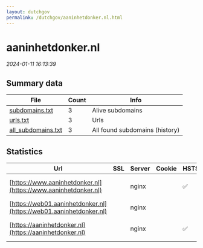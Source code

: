 ```yaml
---
layout: dutchgov
permalink: /dutchgov/aaninhetdonker.nl.html
---
```



# aaninhetdonker.nl
*2024-01-11 16:13:39*
## Summary data


| File       | Count | Info |
|------------|-------|------|
|[subdomains.txt](/data/aaninhetdonker.nl/subdomains.txt)|3|Alive subdomains|
|[urls.txt](/data/aaninhetdonker.nl/urls.txt)|3|Urls|
|[all_subdomains.txt](/data/aaninhetdonker.nl/all_subdomains.txt)|3|All found subdomains (history)|


## Statistics


| Url | SSL | Server | Cookie | HSTS | CSP | XFO | XXP | RP | Tech |Title |
|------------|-------|------|------|------|------|------|------|------|------|------|
|[https://www.aaninhetdonker.nl](https://www.aaninhetdonker.nl)| |nginx| |:white_check_mark: | | :white_check_mark: | :white_check_mark: | :white_check_mark: |HSTS Nginx|301 Moved Perman...|
|[https://web01.aaninhetdonker.nl](https://web01.aaninhetdonker.nl)| |nginx| | | | | | :white_check_mark: |Nginx||
|[https://aaninhetdonker.nl](https://aaninhetdonker.nl)| |nginx| |:white_check_mark: | | :white_check_mark: | :white_check_mark: | :white_check_mark: |HSTS Nginx|Maak je eigen AA...|